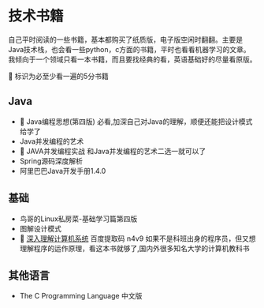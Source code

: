 # 技术书籍
自己平时阅读的一些书籍，基本都购买了纸质版，电子版空闲时翻翻。主要是Java技术栈，也会看一些python，c方面的书籍，平时也看看机器学习的文章。我倾向于一个领域只看一本书籍，而且要找经典的看，英语基础好的尽量看原版。

:apple: 标识为必至少看一遍的5分书籍

## Java
* :apple: Java编程思想(第四版)  必看,加深自己对Java的理解，顺便还能把设计模式给学了
* Java并发编程的艺术 
* :apple: JAVA并发编程实战  和Java并发编程的艺术二选一就可以了
* Spring源码深度解析
* 阿里巴巴Java开发手册1.4.0 

## 基础
* 鸟哥的Linux私房菜-基础学习篇第四版
* 图解设计模式
* :apple: [深入理解计算机系统](https://pan.baidu.com/s/1BM9yl5hpvE1wJ7GerdmvIw)  百度提取码 n4v9 如果不是科班出身的程序员，但又想理解程序的运作原理，看这本书就够了,国内外很多知名大学的计算机教科书

## 其他语言
* The C Programming Language 中文版
